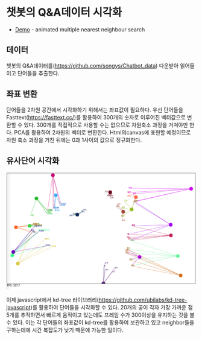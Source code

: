 # 챗봇의 Q&A데이터 시각화

* [Demo](http://jaemin032.github.io/kd-tree-javascript/examples/basic/) - animated multiple nearest neighbour search

## 데이터
챗봇의 Q&A데이터를(https://github.com/songys/Chatbot_data) 다운받아 읽어들이고 단어들을 추출한다.

## 좌표 변환
단어들을 2차원 공간에서 시각화하기 위해서는 좌표값이 필요하다. 우선 단어들을 Fasttext(https://fasttext.cc/)를 활용하여 300개의 숫자로 이루어진 벡터값으로 변환할 수 있다. 
 300개를 직접적으로 사용할 수는 없으므로 차원축소 과정을 거쳐야만 한다. PCA를 활용하여 2차원의 벡터로 변환한다. Html의canvas에 표현할 예정이므로 차원 축소 과정을 거친 뒤에는 0과 1사이의 값으로 정규화한다.

## 유사단어 시각화

![alt text](https://github.com/jaemin032/kd-tree-javascript/blob/master/images/word_visualization.png)


이제 javascript에서 kd-tree 라이브러리(https://github.com/ubilabs/kd-tree-javascript)를 활용하여 단어들을 시각화할 수 있다. 20개의 공이 각자 가장 가까운 점 5개를 추적하면서 빠르게 움직이고 있는데도 프레임 수가 300이상을 유지하는 것을 볼 수 있다. 이는 각 단어들의 좌표값이 kd-tree를 활용하여 보관하고 있고 neighbor들을 구하는데에 시간 복잡도가 낮기 때문에 가능한 일이다. 




